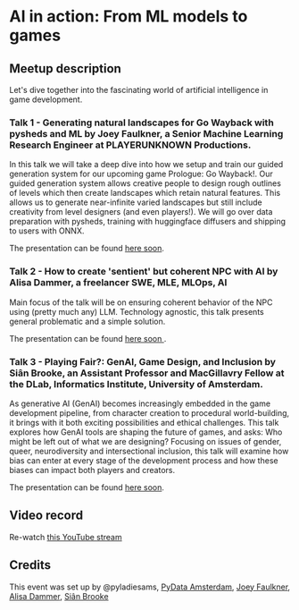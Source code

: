 # AI in action: From ML models to games

## Meetup description
Let's dive together into the fascinating world of artificial intelligence in game development. 

### Talk 1 - Generating natural landscapes for Go Wayback with pysheds and ML by Joey Faulkner, a Senior Machine Learning Research Engineer at PLAYERUNKNOWN Productions.

In this talk we will take a deep dive into how we setup and train our guided generation system for our upcoming game Prologue: Go Wayback!. Our guided generation system allows creative people to design rough outlines of levels which then create landscapes which retain natural features. This allows us to generate near-infinite varied landscapes but still include creativity from level designers (and even players!).  We will go over data preparation with pysheds, training with huggingface diffusers and shipping to users with ONNX.

The presentation can be found [here soon](link). 

### Talk 2 - How to create 'sentient' but coherent NPC with AI by Alisa Dammer, a freelancer SWE, MLE, MLOps, AI

Main focus of the talk will be on ensuring coherent behavior of the NPC using (pretty much any) LLM. Technology agnostic, this talk presents general problematic and a simple solution.  

The presentation can be found [here soon ](link). 

### Talk 3 - Playing Fair?: GenAI, Game Design, and Inclusion by Siân Brooke, an Assistant Professor and MacGillavry Fellow at the DLab, Informatics Institute, University of Amsterdam. 

As generative AI (GenAI) becomes increasingly embedded in the game development pipeline, from character creation to procedural world-building, it brings with it both exciting possibilities and ethical challenges. This talk explores how GenAI tools are shaping the future of games, and asks: Who might be left out of what we are designing? Focusing on issues of gender, queer, neurodiversity and intersectional inclusion, this talk will examine how bias can enter at every stage of the development process and how these biases can impact both players and creators.

The presentation can be found [here soon](link). 

## Video record
Re-watch [this YouTube stream](https://youtube.com/live/ODnQutDs4Ao)

## Credits
This event was set up by @pyladiesams, [PyData Amsterdam](https://amsterdam.pydata.org/), [Joey Faulkner](https://www.linkedin.com/in/joey-faulkner-28aa5a10b/), [Alisa Dammer](https://www.linkedin.com/in/alisadammer/), [Siân Brooke](https://www.sianbrooke.com/)
